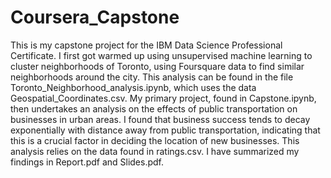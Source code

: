 # Coursera_Capstone
This is my capstone project for the IBM Data Science Professional Certificate.  I first got warmed up using unsupervised machine learning to cluster neighborhoods of Toronto, using Foursquare data to find similar neighborhoods around the city.  This analysis can be found in the file Toronto_Neighborhood_analysis.ipynb, which uses the data Geospatial_Coordinates.csv.  My primary project, found in Capstone.ipynb, then undertakes an analysis on the effects of public transportation on businesses in urban areas.  I found that business success tends to decay exponentially with distance away from public transportation, indicating that this is a crucial factor in deciding the location of new businesses.  This analysis relies on the data found in ratings.csv.  I have summarized my findings in Report.pdf and Slides.pdf.
